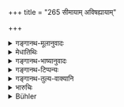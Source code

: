 +++
title = "265 सीमायाम् अविषह्यायाम्"

+++

<details><summary>गङ्गानथ-मूलानुवादः</summary>

In the event of the boundary being unascertainable, the righteous king shall himself assign to them their lands, on the basis of advantages. Such is the established law.—(265)
</details>

<details><summary>मेधातिथिः</summary>

[^१८३]:
     M G: eteṣām

**अविषह्या** निश्चेतुम् अशक्या, लिङ्गसाक्ष्यभावात् । **राजैव** स्वेच्छया **भूमिं** **प्रदिशेद्** दद्यात्- "इयं वो भूमिर् इयं वः" इति । **धर्मवित्** पक्षपातो नैव कस्यचित् कर्तव्य इति । एतद् आह **उपकाराद्** धेतोः । यया सीमया द्वाव् अपि ग्रामौ समोपकारौ भवतः । तेन यदि न्यूनापि कस्यचिद् भूमिः स्यात् क्षेत्रं चेत् सुगुणं बहूत्पत्तिकं तदपेक्षः प्रदेशः । ल्यब्लोपे पञ्चमी । उपकारम् अपेक्ष्य । 

अथ वा **एकेषां प्रदिशेद्** अपरेषाम् अनिश्चिताम् अपहरेत् । यदि विवादिग्रामस् तां सीमां यावद् वक्तुं न शक्नुयाद् इतरे च शक्तास् तदान्येभ्यः[^१८४] प्रदिशेत् । एवम् आत्मनो बहूनां च ग्रामीणानाम् उपकृतं भवति ॥ ८.२६५ ॥
</details>

<details><summary>गङ्गानथ-भाष्यानुवादः</summary>

‘*Unascertainable*’—incapable of being determined, on account of there being no marks or witnesses available.

‘*The king himself*’— of his own will—‘*shall assign*’—make over—‘*their lands*’; saying—‘this is your land, that is yours.’

‘*Righteous*’;—this is added with a view to point out that the king shall not show partiality to any party.

‘*On the basis of advantages*’—*i.e*., according to considerations of common good ; *i.e*., he shall indicate the boundary between the two villages in such a manner as to make the decision equally advantageous to both parties; so that if the field assigned to one party is less in size, it is of better quality, being more fertile.

The ablative ending in ‘*upakārāt*’ has the force of the participal affix; the term standing for the expression ‘*upakāram apekṣya*,’ ‘taking into consideration the advantages.’

Or, the text may mean that, the land may be assigned to one party, being taken away from the other party, whose rights over it are doubtful. In a case where the complaining village is unable to indicate the boundary, while the other party is able to do it, he shall assign the disputed land to the latter. In this way a great benefit would be conferred upon the king himself, as also upon a large number of villages.—(265)
</details>

<details><summary>गङ्गानथ-टिप्पन्यः</summary>

This Verse is quoted in *Mitākṣarā* (2.153), to the effect that between the two villages (disputing over their boundary), the king shall allot the disputed plot to that one to which it would be more useful than to the other.

It is quoted in *Aparārka* (p. 764), which adds the following notes:—‘*Aviṣahyā*’, without any means of determination, in the shape persons or proofs,—‘*pravishet*’ (which is its reading for ‘*pradishet*’), is equivalent to ‘*praveśayet*,’ put into possession,—‘*upakārāt*,’ on the ground of utility.

It is quoted in *Vivādaratnākara* (p. 216), which adds the following notes:—‘*Aviṣahyā*’, unascertainable in the absence of witnesses,—‘*ekeṣām pradishet upakārāt*,’ he should give it to one party, on the ground of ‘utility’ *i*. *e*., to that party which is likely to derive greater benefit from the land in dispute; when this benefit is found to be equally possible for both parties, then he should divide the land between both.

It is quoted in *Parāśaramādhavā* (Vyavahāra, p. 275), which explains ‘*aviṣahyā*’ as ‘there being neither witnesses nor any other indications helping to determine it;’—in *Nṛsiṃhaprasāda* (Vyavahāra, 31a);—and in
*Vīramitrodaya* (Vyavahāra, 142,) which explains ‘*aviṣahyāyam*’ as
‘that for which no determinent is available in the shape either of witnesses or marks.’
</details>

<details><summary>गङ्गानथ-तुल्य-वाक्यानि</summary>

*Yājñavalkya* (2-153).—‘In the absence of persons conversant with the
boundary, and of boundary-marks, the lawful King himself shall determine the boundary.’

*Nārada* (11.11, 27).—‘Should there he no persons conversant with the
true state of things, and no boundary-marks, then the King himself shall fix the boundary between the two estates, as he thinks best.’
</details>

<details><summary>भारुचिः</summary>

दूरत्वाद् अशक्योपभोगायां राजा दृष्टोपकारसंबन्धेनैकत्र प्रयच्छेत् भूमिम् । न च राज्ञो ग्रहणे तत्र दोषः । एवमर्थश् चायम् उपदेशः; अतो ऽप्रदाने ऽपि न दोषः ॥ ८.२६४ ॥
</details>

<details><summary>Bühler</summary>

265	If the boundary cannot be ascertained (by any evidence), let a righteous king with (the intention of) benefiting them (all), himself assign (his) land (to each); that is the settled rule.
</details>
